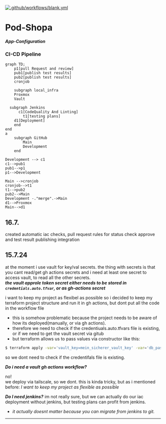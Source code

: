 [![.github/workflows/blank.yml](https://github.com/ji-podhead/Pod-Shop-App-Configs/actions/workflows/blank.yml/badge.svg)](https://github.com/ji-podhead/Pod-Shop-App-Configs/actions/workflows/blank.yml)

# Pod-Shopa
 ***App-Configuration***

### CI-CD Pipeline
```mermaid
graph TD;
    p1[pull Request and review]
    pub1[publish test results]
    pub2[publish test results]
    cronjob

    subgraph local_infra
    Proxmox
    Vault

  subgraph Jenkins
      c1[CodeQuality And Linting]
        t1[testing plans]
	d1[Deployment]
    end
end     
a
    subgraph GitHub 
        Main 
        Development 
    end

Development --> c1
c1-->pub1
pub1-->p1
p1-->Development

Main -->cronjob
cronjob-->t1
t1-->pub2
pub2-->Main
Development -."merge".->Main
d1-->Proxmox
Main-->d1
```

## 16.7.
created automatic iac checks, pull request rules for status check approve and test result publishing integration

## 15.7.24

at the moment i use vault for key/val secrets. the thing with secrets is that you cant read/get gh actions secrets and i need at least one secret to access vault, to read all the other secrets. 
<br>
     ***the vault approle token secret either needs to be stored in `credentials.auto.tfvar`, or as gh-actions secret***

i want to keep my project as flexibel as possible so i decided to keep my terraform project structure and run it in gh actions, but dont put all the code in the workflow file

- this is somehow problematic because the project needs to be aware of how its deployed(manually, or via gh actions).
- therefore we need to check if the credentiuals.auto.tfvars file is existing, or if we need to get the vault secret via gitub 
- but terraform allows us to pass values via constructor like this:
```bash
$ terraform apply -var='vault_key=mein_sicherer_vault_key' -var='db_password=sicheres_passwort'
```
so we dont need to check if the credentifals file is existing.

***Do i need a vault gh actions workflow?***

no!<br>
we deploy via tailscale, so we dont. this is kinda tricky, but as i mentioned before: 
*I want to keep my project as flexible as possible*

***Do I need jenkins?***
im not really sure, but we can actually do our iac deployment without jenkins, but testing plans can profit from jenkins.
- *it actually doesnt matter because you can migrate from jenkins to git.*

 ---
